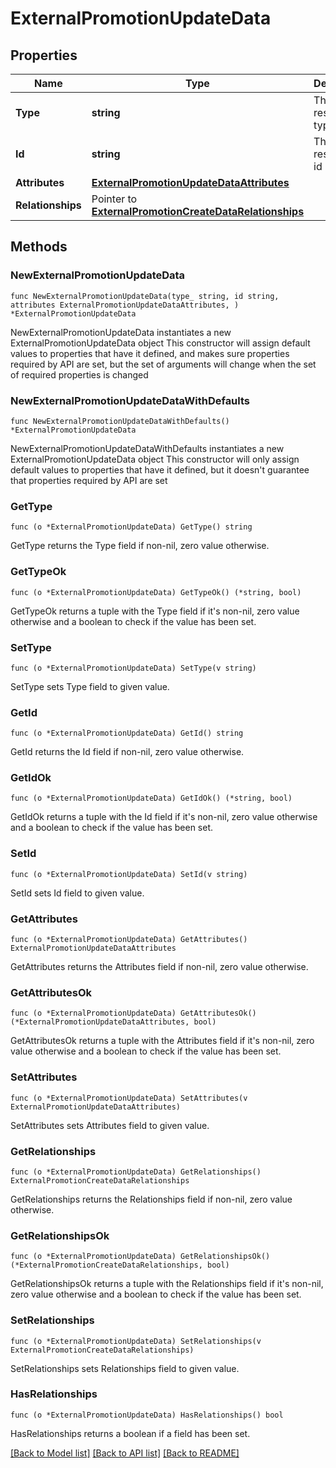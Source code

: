 # ExternalPromotionUpdateData

## Properties

Name | Type | Description | Notes
------------ | ------------- | ------------- | -------------
**Type** | **string** | The resource&#39;s type | [default to "external_promotions"]
**Id** | **string** | The resource&#39;s id | 
**Attributes** | [**ExternalPromotionUpdateDataAttributes**](ExternalPromotionUpdateDataAttributes.md) |  | 
**Relationships** | Pointer to [**ExternalPromotionCreateDataRelationships**](ExternalPromotionCreateDataRelationships.md) |  | [optional] 

## Methods

### NewExternalPromotionUpdateData

`func NewExternalPromotionUpdateData(type_ string, id string, attributes ExternalPromotionUpdateDataAttributes, ) *ExternalPromotionUpdateData`

NewExternalPromotionUpdateData instantiates a new ExternalPromotionUpdateData object
This constructor will assign default values to properties that have it defined,
and makes sure properties required by API are set, but the set of arguments
will change when the set of required properties is changed

### NewExternalPromotionUpdateDataWithDefaults

`func NewExternalPromotionUpdateDataWithDefaults() *ExternalPromotionUpdateData`

NewExternalPromotionUpdateDataWithDefaults instantiates a new ExternalPromotionUpdateData object
This constructor will only assign default values to properties that have it defined,
but it doesn't guarantee that properties required by API are set

### GetType

`func (o *ExternalPromotionUpdateData) GetType() string`

GetType returns the Type field if non-nil, zero value otherwise.

### GetTypeOk

`func (o *ExternalPromotionUpdateData) GetTypeOk() (*string, bool)`

GetTypeOk returns a tuple with the Type field if it's non-nil, zero value otherwise
and a boolean to check if the value has been set.

### SetType

`func (o *ExternalPromotionUpdateData) SetType(v string)`

SetType sets Type field to given value.


### GetId

`func (o *ExternalPromotionUpdateData) GetId() string`

GetId returns the Id field if non-nil, zero value otherwise.

### GetIdOk

`func (o *ExternalPromotionUpdateData) GetIdOk() (*string, bool)`

GetIdOk returns a tuple with the Id field if it's non-nil, zero value otherwise
and a boolean to check if the value has been set.

### SetId

`func (o *ExternalPromotionUpdateData) SetId(v string)`

SetId sets Id field to given value.


### GetAttributes

`func (o *ExternalPromotionUpdateData) GetAttributes() ExternalPromotionUpdateDataAttributes`

GetAttributes returns the Attributes field if non-nil, zero value otherwise.

### GetAttributesOk

`func (o *ExternalPromotionUpdateData) GetAttributesOk() (*ExternalPromotionUpdateDataAttributes, bool)`

GetAttributesOk returns a tuple with the Attributes field if it's non-nil, zero value otherwise
and a boolean to check if the value has been set.

### SetAttributes

`func (o *ExternalPromotionUpdateData) SetAttributes(v ExternalPromotionUpdateDataAttributes)`

SetAttributes sets Attributes field to given value.


### GetRelationships

`func (o *ExternalPromotionUpdateData) GetRelationships() ExternalPromotionCreateDataRelationships`

GetRelationships returns the Relationships field if non-nil, zero value otherwise.

### GetRelationshipsOk

`func (o *ExternalPromotionUpdateData) GetRelationshipsOk() (*ExternalPromotionCreateDataRelationships, bool)`

GetRelationshipsOk returns a tuple with the Relationships field if it's non-nil, zero value otherwise
and a boolean to check if the value has been set.

### SetRelationships

`func (o *ExternalPromotionUpdateData) SetRelationships(v ExternalPromotionCreateDataRelationships)`

SetRelationships sets Relationships field to given value.

### HasRelationships

`func (o *ExternalPromotionUpdateData) HasRelationships() bool`

HasRelationships returns a boolean if a field has been set.


[[Back to Model list]](../README.md#documentation-for-models) [[Back to API list]](../README.md#documentation-for-api-endpoints) [[Back to README]](../README.md)


